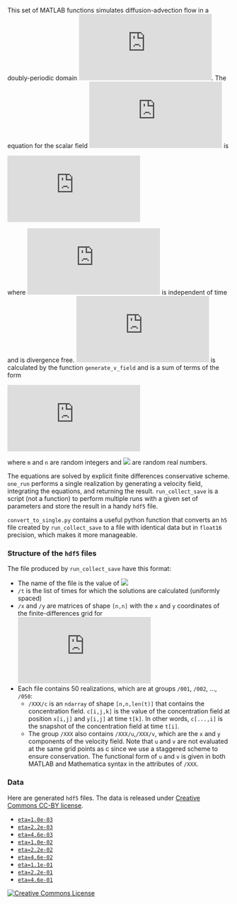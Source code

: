 This set of MATLAB functions simulates diffusion-advection flow in a doubly-periodic domain ![](https://latex.codecogs.com/png.latex?%20%5B0%2C2%5Cpi%5D%5Ctimes%5B0%2C2%5Cpi%5D). The equation for the scalar field ![c(x,y,t)](https://latex.codecogs.com/png.latex?c%28x%2Cy%2Ct%29) is

![](https://latex.codecogs.com/png.latex?%5CLARGE%20%5Cfrac%7B%5Cpartial%20c%7D%7B%5Cpartial%20t%7D&plus;%5Cvec%20v%20%5Ccdot%5Cvec%5Cnabla%20c%3D%5Ceta%20%5Cnabla%20%5E2c)

where ![](https://latex.codecogs.com/png.latex?%5Clarge%20v) is independent of time and is divergence free. ![](https://latex.codecogs.com/png.latex?%5Clarge%20v) is calculated by the function `generate_v_field` and is a sum of terms of the form

![](https://latex.codecogs.com/png.latex?%5ClargeE%20m%20%5Ccos%20%28%5Cbeta%20&plus;m%20y%29%20%5Ccos%20%28%5Calpha%20&plus;n%20x%29%20%5Chat%20%7B%5Cmathbf%20x%7D%20&plus;%20n%20%5Csin%20%28%5Cbeta%20&plus;m%20y%29%20%5Csin%20%28%5Calpha%20&plus;n%20x%29%5Chat%7B%5Cmathbf%20y%7D)

where `m` and `n` are random integers and ![](https://latex.codecogs.com/png.latex?\alpha,\beta) are random real numbers.

The equations are solved by explicit finite differences conservative scheme. `one_run` performs a single realization by generating a velocity field, integrating the equations, and returning the result. `run_collect_save` is a script (not a function) to perform multiple runs with a given set of parameters and store the result in a handy `hdf5` file.

`convert_to_single.py` contains a useful python function that converts an `h5` file created by `run_collect_save` to a file with identical data but in `float16` precision, which makes it more manageable.

### Structure of the `hdf5` files
The file produced by `run_collect_save` have this format:
* The name of the file is the value of ![](https://latex.codecogs.com/png.latex?\eta)
* `/t` is the list of times for which the solutions are calculated (uniformly spaced)
* `/x` and `/y` are matrices of shape `[n,n]` with the `x` and `y` coordinates of the finite-differences grid for ![](https://latex.codecogs.com/png.latex?c%28x%2Cy%2Ct%29)
* Each file contains 50 realizations, which are at groups `/001`, `/002`, ..., `/050`:
  * `/XXX/c` is an `ndarray` of shape `[n,n,len(t)]` that contains the concentration field. `c[i,j,k]` is the value of the concentration field at position `x[i,j]` and `y[i,j]` at time `t[k]`. In other words, `c[...,i]` is the snapshot of the concentration field at time `t[i]`.
  * The group `/XXX` also contains `/XXX/u`,`/XXX/v`, which are the `x` and `y` components of the velocity field. Note that `u` and `v` are not evaluated at the same grid points as c since we use a staggered scheme to ensure conservation. The functional form of `u` and `v` is given in both MATLAB and Mathematica syntax in the attributes of `/XXX`.

### Data
Here are generated `hdf5` files. The data is released under [Creative Commons CC-BY license](https://creativecommons.org/licenses/by/4.0).
* [`eta=1.0e-03`](https://www.dropbox.com/s/wn69xu9en1417pn/1.0e-03_single.h5?dl=0)
* [`eta=2.2e-03`](https://www.dropbox.com/s/23z795d2je14n8f/2.2e-03_single.h5?dl=0)
* [`eta=4.6e-03`](https://www.dropbox.com/s/58nz08kcfjevw7y/4.6e-03_single.h5?dl=0)
* [`eta=1.0e-02`](https://www.dropbox.com/s/1ib6t0813mw7myx/1.0e-02_single.h5?dl=0)
* [`eta=2.2e-02`](https://www.dropbox.com/s/p69ikan43fq3ip5/2.2e-02_single.h5?dl=0)
* [`eta=4.6e-02`](https://www.dropbox.com/s/1gk64n49nlw1w53/4.6e-02_single.h5?dl=0)
* [`eta=1.1e-01`](https://www.dropbox.com/s/1l3f1o0sqxau7uk/1.0e-01_single.h5?dl=0)
* [`eta=2.2e-01`](https://www.dropbox.com/s/0bes16hrrgi8rfz/2.2e-01_single.h5?dl=0)
* [`eta=4.6e-01`](https://www.dropbox.com/s/bithdc020dceiyd/4.6e-01_single.h5?dl=0)

[![Creative Commons License](https://i.creativecommons.org/l/by/4.0/88x31.png)](http://creativecommons.org/licenses/by/4.0/)
